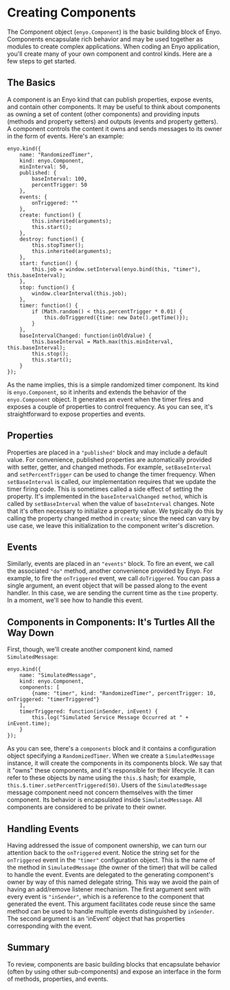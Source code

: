 # Creating Components

The Component object (`enyo.Component`) is the basic building block of Enyo. Components encapsulate rich behavior and may be used together as modules to create complex applications. When coding an Enyo application, you'll create many of your own component and control kinds. Here are a few steps to get started.

## The Basics

A component is an Enyo kind that can publish properties, expose events, and contain other components. It may be useful to think about components as owning a set of content (other components) and providing inputs (methods and property setters) and outputs (events and property getters). A component controls the content it owns and sends messages to its owner in the form of events. Here's an example: 

	enyo.kind({
		name: "RandomizedTimer",
		kind: enyo.Component,
		minInterval: 50,
		published: {
			baseInterval: 100,
			percentTrigger: 50
		},
		events: {
	    	onTriggered: ""
		},
		create: function() {
	    	this.inherited(arguments);
		    this.start();
		},
		destroy: function() {
			this.stopTimer();
			this.inherited(arguments);
	  	},
		start: function() {
			this.job = window.setInterval(enyo.bind(this, "timer"), this.baseInterval);
		},
		stop: function() {
			window.clearInterval(this.job);
		},
	  	timer: function() {
	    	if (Math.random() < this.percentTrigger * 0.01) {
				this.doTriggered({time: new Date().getTime()});
			}
		},
		baseIntervalChanged: function(inOldValue) {
			this.baseInterval = Math.max(this.minInterval, this.baseInterval);
			this.stop();
			this.start();
		}
	});

As the name implies, this is a simple randomized timer component. Its kind is `enyo.Component`, so it inherits and extends the behavior of the `enyo.Component` object. It generates an event when the timer fires and exposes a couple of properties to control frequency. As you can see, it's straightforward to expose properties and events.

## Properties

Properties are placed in a `"published"` block and may include a default value. For convenience, published properties are automatically provided with setter, getter, and changed methods. For example, `setBaseInterval` and `setPercentTrigger` can be used to change the timer frequency. When `setBaseInterval` is called, our implementation requires that we update the timer firing code. This is sometimes called a side effect of setting the property. It's implemented in the `baseIntervalChanged method`, which is called by `setBaseInterval` when the value of `baseInterval` changes. Note that it's often necessary to initialize a property value. We typically do this by calling the property changed method in `create`; since the need can vary by use case, we leave this initialization to the component writer's discretion.

## Events

Similarly, events are placed in an `"events"` block. To fire an event, we call the associated `"do"` method, another convenience provided by Enyo. For example, to fire the `onTriggered` event, we call `doTriggered`. You can pass a single argument, an event object that will be passed along to the event handler. In this case, we are sending the current time as the `time` property. In a moment, we'll see how to handle this event.

## Components in Components: It's Turtles All the Way Down

First, though, we'll create another component kind, named `SimulatedMessage`:

	enyo.kind({
		name: "SimulatedMessage",
		kind: enyo.Component,
		components: [
			{name: "timer", kind: "RandomizedTimer", percentTrigger: 10, onTriggered: "timerTriggered"}
		],
		timerTriggered: function(inSender, inEvent) {
			this.log("Simulated Service Message Occurred at " + inEvent.time);
		}
	});

As you can see, there's a `components` block and it contains a configuration object specifying a `RandomizedTimer`. When we create a `SimulatedMessage` instance, it will create the components in its components block. We say that it "owns" these components, and it's responsible for their lifecycle. It can refer to these objects by name using the `this.$` hash; for example, `this.$.timer.setPercentTriggered(50)`. Users of the `SimulatedMessage` message component need not concern themselves with the timer component. Its behavior is encapsulated inside `SimulatedMessage`. All components are considered to be private to their owner.

## Handling Events

Having addressed the issue of component ownership, we can turn our attention back to the `onTriggered` event. Notice the string set for the `onTriggered` event in the `"timer"` configuration object. This is the name of the method in `SimulatedMessage` (the owner of the timer) that will be called to handle the event. Events are delegated to the generating component's owner by way of this named delegate string. This way we avoid the pain of having an add/remove listener mechanism. The first argument sent with every event is `"inSender"`, which is a reference to the component that generated the event. This argument facilitates code reuse since the same method can be used to handle multiple events distinguished by `inSender`. The second argument is an 'inEvent' object that has properties corresponding with the event.

## Summary

To review, components are basic building blocks that encapsulate behavior (often by using other sub-components) and expose an interface in the form of methods, properties, and events.